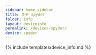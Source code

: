 ```yaml
---
sidebar: home_sidebar
title: 关于 spyder
folder: info
layout: deviceinfo
permalink: /devices/spyder/
device: spyder
---
```

{% include templates/device_info.md %}
